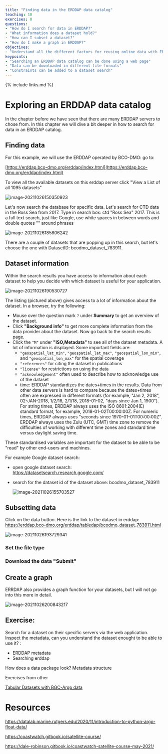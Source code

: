 ```yaml
---
title: "Finding data in the ERDDAP data catalog"
teaching: 10
exercises: 0
questions:
- "How do I search for data in ERDDAP?"
- "What information does a dataset hold?"
- "How can I subset a dataset?"
- "How do I make a graph in ERDDAP?"
objectives:
- "Understand all the different factors for reusing online data with ERDDAP"
keypoints:
- "Searching an ERDDAP data catalog can be done using a web page"
- "Data can be downloaded in different file formats"
- "Constraints can be added to a dataset search"
---
```

{% include links.md %}

# Exploring an ERDDAP data catalog

In the chapter before we have seen that there are many ERDDAP servers to chose from. In this chapter we will dive a bit deeper in how to search for data in an ERDDAP catalog. 

## Finding data

For this example, we will use the ERDDAP operated by BCO-DMO:  go to:

[https://erddap.bco-dmo.org/erddap/index.html](https://erddap.bco-dmo.org/erddap/index.html)

To view all the available datasets on this erddap server click "View a List of all 1095 datasets"

![image-20211026150350923](C:\Users\ksoenen\AppData\Roaming\Typora\typora-user-images\image-20211026150350923.png)



Let's now search the database for specific data. Let's search for CTD data in the Ross Sea from 2017. Type in search box: ctd "Ross Sea" 2017. This is a full text search, just like Google, use white spaces in between words and double quotes "" around phrases

![image-20211026185806242](C:\Users\ksoenen\AppData\Roaming\Typora\typora-user-images\image-20211026185806242.png)

There are a couple of datasets that are popping up in this search, but let's choose the one with DatasetID: bcodmo_dataset_783911. 

## Dataset information

Within the search results you have access to information about each dataset to help you decide with which dataset is useful for your application.  

![image-20211026190530727](C:\Users\ksoenen\AppData\Roaming\Typora\typora-user-images\image-20211026190530727.png)



The listing (pictured above) gives access to a lot of information about the dataset. In a browser, try the following:
* Mouse over the question mark `?` under **Summary** to get an overview of the dataset.
* Click **"Background info"** to get more complete information from the data provider about the dataset. Now go back to the search results page.
* Click the `"M"` under **"ISO,Metadata"** to see all of the dataset metadata. A lot of information is displayed. Some important fields are:
  * `"geospatial_lat_min"`, `"geospatial_lat_max"`, `"geospatial_lon_min"`, and `"geospatial_lon_max"` for the spatial coverage
  * `"references"` for citing the dataset in publications
  * `"license"` for restrictions on using the data
  * `"acknowledgement"` often used to describe how to acknowledge use of the dataset
  * time: ERDDAP standardizes the dates+times in the results.  Data from other data servers is hard to compare    because the dates+times often are expressed in different formats    (for example, "Jan 2, 2018", 02-JAN-2018, 1/2/18, 2/1/18,    2018-01-02, "days since Jan 1, 1900").  For string times, ERDDAP always uses the ISO 8601:2004(E) standard format,    for example, 2018-01-02T00:00:00Z.  For numeric times, ERDDAP always uses "seconds since 1970-01-01T00:00:00Z".  ERDDAP always uses the Zulu (UTC, GMT) time zone to remove the difficulties    of working with different time zones and standard time versus daylight saving time.

These standardised variables are important for the dataset to be able to be "read" by other end-users and machines.

For example Google dataset search:

* open google dataset search: https://datasetsearch.research.google.com/

* search for the dataset id of the dataset above: bcodmo_dataset_783911

  ![image-20211026155703527](C:\Users\ksoenen\AppData\Roaming\Typora\typora-user-images\image-20211026155703527.png)

## Subsetting data

Click on the data button. Here is the link to the dataset in erddap: https://erddap.bco-dmo.org/erddap/tabledap/bcodmo_dataset_783911.html  

![image-20211026193729341](C:\Users\ksoenen\AppData\Roaming\Typora\typora-user-images\image-20211026193729341.png)

### Set the file type

### Download the data "Submit"

## Create a graph

ERRDAP also provides a graph function for your datasets, but I will not go into this more in detail. 

![image-20211026200843217](C:\Users\ksoenen\AppData\Roaming\Typora\typora-user-images\image-20211026200843217.png)

## Exercise:

Search for a dataset on their specific servers via the web application. Inspect the metadata, can you understand the dataset enought to be able to use it? : 

* ERDDAP metadata
* Searching erddap

How does a data package look? Metadata structure



Exercises from other 

[Tabular Datasets with BGC-Argo data](https://dale-robinson.gitbook.io/coastwatch-satellite-course-may-2021/tutorials/erddap/tabular-datasets-bgc-argo-data)



# Resources

https://datalab.marine.rutgers.edu/2020/11/introduction-to-python-argo-float-data/ 

https://coastwatch.gitbook.io/satellite-course/

https://dale-robinson.gitbook.io/coastwatch-satellite-course-may-2021/

